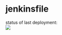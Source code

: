 # jenkinsfile
status of last deployment: <br>
<img src="https://github.com/YaroslavGorohov/jenkinsfile/workflows/jenkins-action/badge.svg?branch=master"><br>

